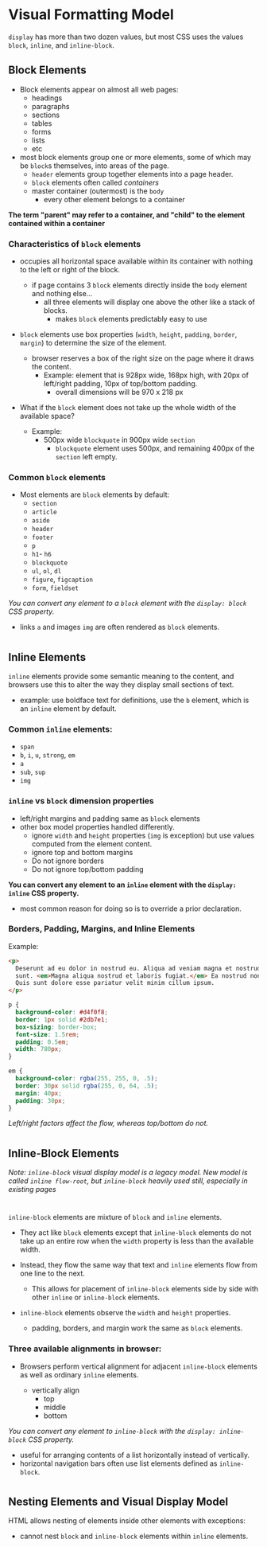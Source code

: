 # Visual Formatting Model 

`display` has more than two dozen values, but most CSS uses the values `block`, `inline`, and `inline-block`. 

## Block Elements
  - Block elements appear on almost all web pages: 
    - headings
    - paragraphs
    - sections
    - tables 
    - forms
    - lists
    - etc
  - most block elements group one or more elements, some of which may be `block`s themselves, into areas of the page. 
    - `header` elements group together elements into a page header. 
    - `block` elements often called *containers*
    - master container (outermost) is the `body`
      - every other element belongs to a container

  **The term "parent" may refer to a container, and "child" to the element contained within a container**

  ### Characteristics of `block` elements
  - occupies all horizontal space available within its container with nothing to the left or right of the block. 
    - if page contains 3 `block` elements directly inside the `body` element and nothing else...
      - all three elements will display one above the other like a stack of blocks.
        - makes `block` elements predictably easy to use

  - `block` elements use box properties (`width`, `height`, `padding`, `border`, `margin`) to determine the size of the element. 
    - browser reserves a box of the right size on the page where it draws the content. 
      - Example: element that is 928px wide, 168px high, with 20px of left/right padding, 10px of top/bottom padding.
        - overall dimensions will be 970 x 218 px

  - What if the `block` element does not take up the whole width of the available space?
    - Example: 
      - 500px wide `blockquote` in 900px wide `section`
        - `blockquote` element uses 500px, and remaining 400px of the `section` left empty. 
  
  ### Common `block` elements
  - Most elements are `block` elements by default: 
    - `section`
    - `article`
    - `aside`
    - `header`
    - `footer`
    - `p`
    - `h1`- `h6`
    - `blockquote`
    - `ul`, `ol`, `dl`
    - `figure`, `figcaption`
    - `form`, `fieldset`

  *You can convert any element to a `block` element with the `display: block` CSS property.*
  - links `a` and images `img` are often rendered as `block` elements. 

#
#

## Inline Elements

`inline` elements provide some semantic meaning to the content, and browsers use this to alter the way they display small sections of text. 
  - example: use boldface text for definitions, use the `b` element, which is an `inline` element by default.

### Common `inline` elements:
  - `span`
  - `b`, `i`, `u`, `strong`, `em`
  - `a`
  - `sub`, `sup`
  - `img`

### `inline` vs `block` dimension properties
- left/right margins and padding same as `block` elements
- other box model properties handled differently.
  - ignore `width` and `height` properties (`img` is exception) but use values computed from the element content. 
  - ignore top and bottom margins
  - Do not ignore borders
  - Do not ignore top/bottom padding

**You can convert any element to an `inline` element with the `display: inline` CSS property.**
  - most common reason for doing so is to override a prior declaration. 


### Borders, Padding, Margins, and Inline Elements

Example: 

```html
<p>
  Deserunt ad eu dolor in nostrud eu. Aliqua ad veniam magna et nostrud. Non ea
  sunt. <em>Magna aliqua nostrud et laboris fugiat.</em> Ea nostrud non laboris.
  Quis sunt dolore esse pariatur velit minim cillum ipsum.
</p>
```

```css
p {
  background-color: #d4f0f8;
  border: 1px solid #2db7e1;
  box-sizing: border-box;
  font-size: 1.5rem;
  padding: 0.5em;
  width: 780px;
}

em {
  background-color: rgba(255, 255, 0, .5);
  border: 30px solid rgba(255, 0, 64, .5);
  margin: 40px;
  padding: 30px;
}
```

*Left/right factors affect the flow, whereas top/bottom do not.*

#
#

## Inline-Block Elements

*Note: `inline-block` visual display model is a legacy model. New model is called `inline flow-root`, but `inline-block` heavily used still, especially in existing pages*

#

`inline-block` elements are mixture of `block` and `inline` elements.
- They act like `block` elements except that `inline-block` elements do not take up an entire row when the `width` property is less than the available width. 
- Instead, they flow the same way that text and `inline` elements flow from one line to the next. 
  - This allows for placement of `inline-block` elements side by side with other `inline` or `inline-block` elements. 

- `inline-block` elements observe the `width` and `height` properties. 
  - padding, borders, and margin work the same as `block` elements. 


### Three available alignments in browser:
  - Browsers perform vertical alignment for adjacent `inline-block` elements as well as ordinary `inline` elements. 

    - vertically align
      - top
      - middle
      - bottom

*You can convert any element to `inline-block` with the `display: inline-block` CSS property.*
  - useful for arranging contents of a list horizontally instead of vertically.
  - horizontal navigation bars often use list elements defined as `inline-block`.

# 
#

## Nesting Elements and Visual Display Model

HTML allows nesting of elements inside other elements with exceptions: 
  - cannot nest `block` and `inline-block` elements within `inline` elements. 
 
